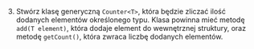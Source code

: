 3. Stwórz klasę generyczną `Counter<T>`, która będzie zliczać ilość dodanych elementów określonego typu. Klasa powinna mieć metodę `add(T element)`, która dodaje element do wewnętrznej struktury, oraz metodę `getCount()`, która zwraca liczbę dodanych elementów.

